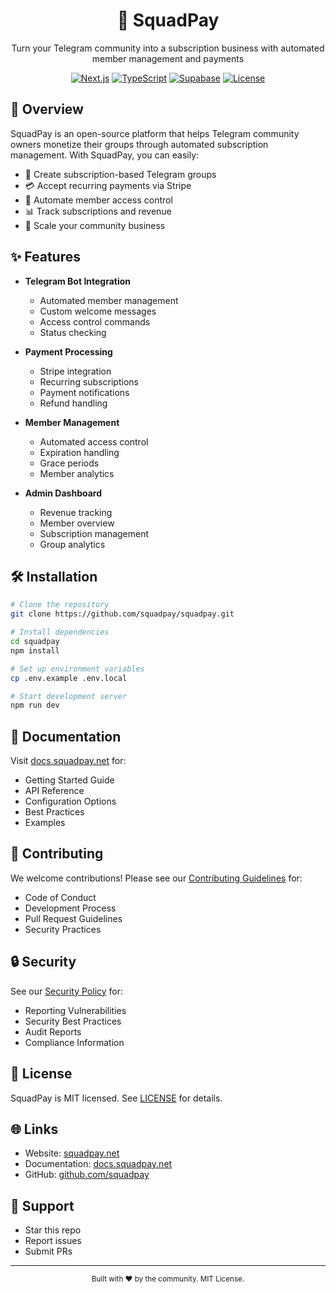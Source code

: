 <div align="center">
  <h1>🔷 SquadPay</h1>
  <p>Turn your Telegram community into a subscription business with automated member management and payments</p>

  [![Next.js](https://img.shields.io/badge/Next.js-14-black?style=for-the-badge&logo=next.js)](https://nextjs.org/)
  [![TypeScript](https://img.shields.io/badge/TypeScript-5.0-blue?style=for-the-badge&logo=typescript)](https://www.typescriptlang.org/)
  [![Supabase](https://img.shields.io/badge/Supabase-1.0-green?style=for-the-badge&logo=supabase)](https://supabase.io/)
  [![License](https://img.shields.io/badge/license-MIT-green?style=for-the-badge)](LICENSE)
</div>

## 🌟 Overview

SquadPay is an open-source platform that helps Telegram community owners monetize their groups through automated subscription management. With SquadPay, you can easily:

- 🤖 Create subscription-based Telegram groups
- 💳 Accept recurring payments via Stripe
- 🔐 Automate member access control
- 📊 Track subscriptions and revenue
- 🚀 Scale your community business

## ✨ Features

- **Telegram Bot Integration**
  - Automated member management
  - Custom welcome messages
  - Access control commands
  - Status checking

- **Payment Processing**
  - Stripe integration
  - Recurring subscriptions
  - Payment notifications
  - Refund handling

- **Member Management**
  - Automated access control
  - Expiration handling
  - Grace periods
  - Member analytics

- **Admin Dashboard**
  - Revenue tracking
  - Member overview
  - Subscription management
  - Group analytics

## 🛠️ Installation

```bash
# Clone the repository
git clone https://github.com/squadpay/squadpay.git

# Install dependencies
cd squadpay
npm install

# Set up environment variables
cp .env.example .env.local

# Start development server
npm run dev
```

## 📖 Documentation

Visit [docs.squadpay.net](https://docs.squadpay.net) for:
- Getting Started Guide
- API Reference
- Configuration Options
- Best Practices
- Examples

## 🤝 Contributing

We welcome contributions! Please see our [Contributing Guidelines](CONTRIBUTING.md) for:
- Code of Conduct
- Development Process
- Pull Request Guidelines
- Security Practices

## 🔒 Security

See our [Security Policy](SECURITY.md) for:
- Reporting Vulnerabilities
- Security Best Practices
- Audit Reports
- Compliance Information

## 📄 License

SquadPay is MIT licensed. See [LICENSE](LICENSE) for details.

## 🌐 Links

- Website: [squadpay.net](https://squadpay.net)
- Documentation: [docs.squadpay.net](https://docs.squadpay.net)
- GitHub: [github.com/squadpay](https://github.com/squadpay)

## 💪 Support

- Star this repo
- Report issues
- Submit PRs

---

<div align="center">
  <sub>Built with ❤️ by the community. MIT License.</sub>
</div>
